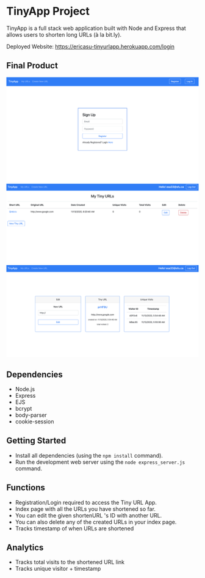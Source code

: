# TinyApp Project

TinyApp is a full stack web application built with Node and Express that allows users to shorten long URLs (à la bit.ly).

Deployed Website: https://ericasu-tinyurlapp.herokuapp.com/login

## Final Product

!["screenshot of Sign Up Page"](https://github.com/ericasu33/tinyapp/blob/master/docs/signup-page.png?raw=true)
!["screenshot of URL Index Page"](https://github.com/ericasu33/tinyapp/blob/master/docs/urls-page.png?raw=true)
!["screenshot of URL Show Page"](https://github.com/ericasu33/tinyapp/blob/master/docs/url-show-page.png?raw=true)


## Dependencies

- Node.js
- Express
- EJS
- bcrypt
- body-parser
- cookie-session

## Getting Started

- Install all dependencies (using the `npm install` command).
- Run the development web server using the `node express_server.js` command.

## Functions
- Registration/Login required to access the Tiny URL App.
- Index page with all the URLs you have shortened so far.
- You can edit the given shortenURL 's ID with another URL.
- You  can also delete any of the created URLs in your index page.
- Tracks timestamp of when URLs are shortened

## Analytics
- Tracks total visits to the shortened URL link
- Tracks unique visitor + timestamp
